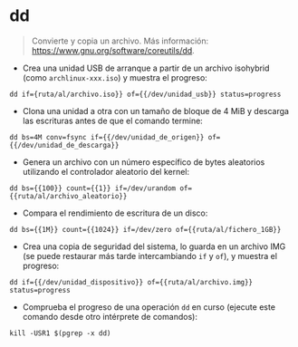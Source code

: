 # dd

> Convierte y copia un archivo.
> Más información: <https://www.gnu.org/software/coreutils/dd>.

- Crea una unidad USB de arranque a partir de un archivo isohybrid (como `archlinux-xxx.iso`) y muestra el progreso:

`dd if={ruta/al/archivo.iso}} of={{/dev/unidad_usb}} status=progress`

- Clona una unidad a otra con un tamaño de bloque de 4 MiB y descarga las escrituras antes de que el comando termine:

`dd bs=4M conv=fsync if={{/dev/unidad_de_origen}} of={{/dev/unidad_de_descarga}}`

- Genera un archivo con un número específico de bytes aleatorios utilizando el controlador aleatorio del kernel:

`dd bs={{100}} count={{1}} if=/dev/urandom of={{ruta/al/archivo_aleatorio}}`

- Compara el rendimiento de escritura de un disco:

`dd bs={{1M}} count={{1024}} if=/dev/zero of={{ruta/al/fichero_1GB}}`

- Crea una copia de seguridad del sistema, lo guarda en un archivo IMG (se puede restaurar más tarde intercambiando `if` y `of`), y muestra el progreso:

`dd if={{/dev/unidad_dispositivo}} of={{ruta/al/archivo.img}} status=progress`

- Comprueba el progreso de una operación `dd` en curso (ejecute este comando desde otro intérprete de comandos):

`kill -USR1 $(pgrep -x dd)`
